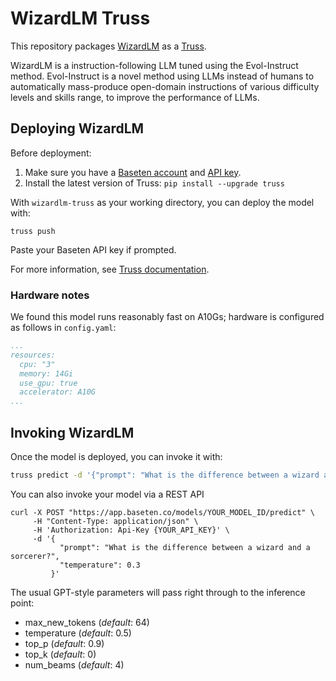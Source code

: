 # WizardLM Truss

This repository packages [WizardLM](https://github.com/nlpxucan/WizardLM) as a [Truss](https://trussml.com).

WizardLM is a instruction-following LLM tuned using the Evol-Instruct method. Evol-Instruct is a novel method using LLMs instead of humans to automatically mass-produce open-domain instructions of various difficulty levels and skills range, to improve the performance of LLMs.

## Deploying WizardLM

Before deployment:

1. Make sure you have a [Baseten account](https://app.baseten.co/signup) and [API key](https://app.baseten.co/settings/account/api_keys).
2. Install the latest version of Truss: `pip install --upgrade truss`

With `wizardlm-truss` as your working directory, you can deploy the model with:

```
truss push
```

Paste your Baseten API key if prompted.

For more information, see [Truss documentation](https://truss.baseten.co).

### Hardware notes

We found this model runs reasonably fast on A10Gs; hardware is configured as follows in `config.yaml`:

```yaml
...
resources:
  cpu: "3"
  memory: 14Gi
  use_gpu: true
  accelerator: A10G
...
```

## Invoking WizardLM

Once the model is deployed, you can invoke it with:

```sh
truss predict -d '{"prompt": "What is the difference between a wizard and a sorcerer?"}'
```

You can also invoke your model via a REST API

```
curl -X POST "https://app.baseten.co/models/YOUR_MODEL_ID/predict" \
     -H "Content-Type: application/json" \
     -H 'Authorization: Api-Key {YOUR_API_KEY}' \
     -d '{
           "prompt": "What is the difference between a wizard and a sorcerer?",
           "temperature": 0.3
         }'
```

The usual GPT-style parameters will pass right through to the inference point:

* max_new_tokens (_default_: 64)
* temperature (_default_: 0.5)
* top_p (_default_: 0.9)
* top_k (_default_: 0)
* num_beams (_default_: 4)